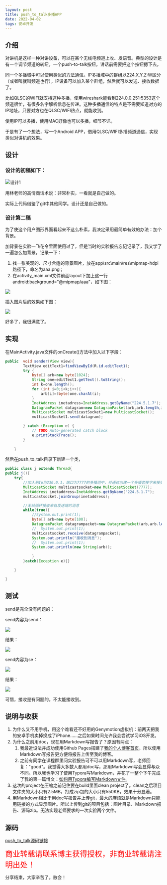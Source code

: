 ```yaml
---
layout: post
title: push_to_talk多播APP
date: 2022-04-02
tags: 安卓开发
---
```




## 介绍

对讲机是这样一种对讲设备，可以在某个无线电频道上收、发语音。典型的设计是有一个调节频道的转纽，一个push-to-talk按钮，讲话前需要把这个按钮摁下去。

同一个多播域中可以使用类似的方法通信。IP多播域中的群组以224.X.Y.Z:W区分（或者叫就叫频道也行），IP设备可以加入某个群组，然后就可以发送、接收数据了。

比如QLSC的WIFI就支持这种多播，使用wireshark能看到224.0.0.251:5353这个频道很忙，有很多名字解析信息在传递。这种多播通信的特点是不需要知道对方的IP地址，只要对方也在QLSC/WIFI热点，就能收到。

使用IP可以多播，使用MAC好像也可以多播，细节不详。

于是有了一个想法，写一个Android APP，借用QLSC/WIFI多播频道通信，实现类似对讲机的效果。

## 设计

### 设计的初稿如下：

![设计1](/AndroidDevelopment/push_to_talk/push_to_talk_imgs/设计1.png)

用林老师的高情商话术说：非常朴实，一看就是自己做的。

实际上代码借鉴了git中其他同学。设计还是自己做的。

### 设计第二稿

为了使这个用户图形界面看起来不这么朴素，我决定采用最简单有效的办法：加个背景。

加背景在实验一飞花令里面使用过了，但是当时的实验报告忘记记录了，我又学了一遍怎么加背景，记录一下：

1. 找一张美观的、尺寸合适的背景图片，放在app\src\main\res\mipmap-hdpi路径下，命名为aaa.png；
2. 在activity_main.xml文件前面layout下加上这一行android:background="@mipmap/aaa"，如下图：

![](/AndroidDevelopment/push_to_talk/push_to_talk_imgs/插入图片.png)



插入图片后的效果如下图：

![](/AndroidDevelopment/push_to_talk/push_to_talk_imgs/设计2.png)

好多了，我很满意了。

## 实现

在MainActivity.java文件的onCreate()方法中加入以下字段：

```java
public  void sender(View view){
        TextView editText1=findViewById(R.id.editText1);
        try {
            byte[] arb=new byte[1024];
            String one=editText1.getText().toString();
            int k=one.length();
            for (int i=0;i<k;i++){
                arb[i]=(byte)one.charAt(i);
            }
            InetAddress inetadress=InetAddress.getByName("224.5.1.7");
            DatagramPacket datagram=new DatagramPacket(arb,arb.length,inetadress,7777);
            MulticastSocket multicastSocket1=new MulticastSocket();
            multicastSocket1.send(datagram);

        } catch (Exception e) {
            // TODO Auto-generated catch block
            e.printStackTrace();
        }
        
    }
```

然后在push_to_talk目录下新建一个类，

```java
public class j extends Thread{
public j(){
    try{
        //加入到Ip为230.0.1，端口为7777的多播组中，并通过创建一个多播套接字来接受多播消息
        MulticastSocket multicastsocket=new MulticastSocket(7777);
        InetAddress inetaddress=InetAddress.getByName("224.5.1.7");
        multicastsocket.joinGroup(inetaddress);

        //无线循环接收来自发送端的消息
        while(true){
            //System.out.print(1);
            byte[] arb=new byte[100];
            DatagramPacket datagrampacket=new DatagramPacket(arb,arb.length);
            //	System.out.print(1);
            multicastsocket.receive(datagrampacket);
            System.out.println("接收到消息");
            //	System.out.print(1);
            System.out.println(new String(arb));
            
        	}
    	}catch(Exception e){}

	}

}
```

## 测试

send是完全没有问题的：

send内容为send：

![](/AndroidDevelopment/push_to_talk/push_to_talk_imgs/send1.png)

结果：

![](/AndroidDevelopment/push_to_talk/push_to_talk_imgs/send结果1.png)

send内容为se：

![](/AndroidDevelopment/push_to_talk/push_to_talk_imgs/send2.png)

结果：

![](/AndroidDevelopment/push_to_talk/push_to_talk_imgs/send结果2.png)

可惜，接收是有问题的。不太能接收到。

## 说明与收获

1. 为什么又不用手机，用这个难看还不好用的Genymotion虚拟机：前两天把我的安卓手机卖掉换成了iPhone……之后如果时间允许我会尝试学习iOS开发。
2. 为什么之前用doc，现在用Markdown写报告了？原因有两点：
   1. 我最近设法并成功使用Github Pages搭建了[我的个人博客首页](https://yorksunsdu.github.io/)，所以使用Markdown写报告更方便将报告上传至我的博客。
   2. 之前有同学在课程群里问实验报告可不可以用Markdown写，老师回复："good"。我觉得大多数人都用doc写，那用Markdown写会显得与众不同。所以我也学习了使用Typora写Markdown，并花了一整个下午完成了我的第一篇博文：[如何用Typora编写Markdown文件](https://yorksunsdu.github.io/2022/04/howToUseTypora/)。
3. 这次的project在压缩之前记住要在build里面clean project了。clean之后项目文件夹的大小只有2.5MB，打成zip包的大小只有550KB，效果十分显著。
4. 用Markdown相比于用doc写报告并上传git，最大的麻烦就是Markdown只能用链接的方式显示图片。所以上传到git的项目包括：图片目录、Markdown报告、源码zip。无法实现老师要求的一次实验两个文件。

## 源码

[push_to_talk源码链接](https://github.com/YorkSunSdu/YorkSunSdu/tree/master/AndroidDevelopment/push_to_talk)

<div style="color: red; font-size:24px">商业转载请联系博主获得授权，非商业转载请注明出处！</div>

分享结束，大家辛苦了。散会！

